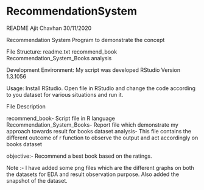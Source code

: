 # RecommendationSystem

README
Ajit Chavhan
30/11/2020

Recommendation System Program to demonstrate the concept 

File Structure:
readme.txt
recommend_book
Recommendation_System_Books
analysis

Development Environment:
My script was developed RStudio Version 1.3.1056

Usage:
Install RStudio. Open file in RStudio and change the code according to you dataset for various situations and run it.

File Description 

recommend_book- Script file in R language  
Recommendation_System_Books- Report file which demonstrate my approach towards result for books dataset 
analysis- This file contains the different outcome of r function to observe the output and act accordingly on books dataset

objective:- 
Recommend a best book based on the ratings.

Note :- I have added some png files which are the different graphs on both the datasets for EDA and result observation purpose. Also added the snapshot of the dataset.   
